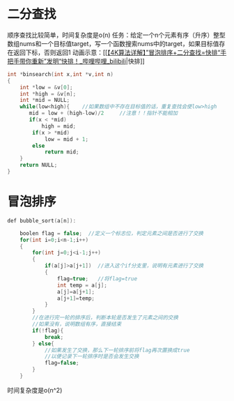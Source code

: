 # 二分查找
顺序查找比较简单，时间复杂度是o(n)
任务：给定一个n个元素有序（升序）整型数组nums和一个目标值target，写一个函数搜索nums中的target，如果目标值存在返回下标，否则返回1
动画示意：[[[【4K算法详解】”冒泡排序+二分查找=快排“手把手带你重新”发明“快排！_哔哩哔哩_bilibili](https://www.bilibili.com/video/BV17P4y1A7SN/?spm_id_from=333.337.search-card.all.click&vd_source=1772fe5b012940e682da843b51e72bad)|快排]]
```cpp
int *binsearch(int x,int *v,int n)
{
	int *low = &v[0];
	int *high = &v[n];
	int *mid = NULL;
	while(low<high){    //如果数组中不存在目标值的话，重复查找会使low>high
	   mid = low + (high-low)/2     //注意！！指针不能相加
	   if(x < *mid)
		   high = mid;  
		if(x > *mid)
			low = mid + 1;
		else 
			return mid;
	}   
	return NULL;
}
```

# 冒泡排序
```cpp
def bubble_sort(a[n]):

	boolen flag = false;  //定义一个标志位，判定元素之间是否进行了交换
	for(int i=0;i<n-1;i++)
	{
		for(int j=0;j<i-1;j++)
		{
			if(a[j]>a[j+1])  //进入这个if分支里，说明有元素进行了交换
			{
				flag=true;   //将flag=true
				int temp = a[j];
				a[j]=a[j+1];
				a[j+1]=temp;
			}
		}
		//在进行完一轮的排序后，判断本轮是否发生了元素之间的交换
		//如果没有，说明数组有序，直接结束
		if(!flag){
			break;
		} else{
			//如果发生了交换，那么下一轮排序前将flag再次置换成true
			//以便记录下一轮排序时是否会发生交换
			flag=false;
		}
	}
```
时间复杂度是o(n^2)